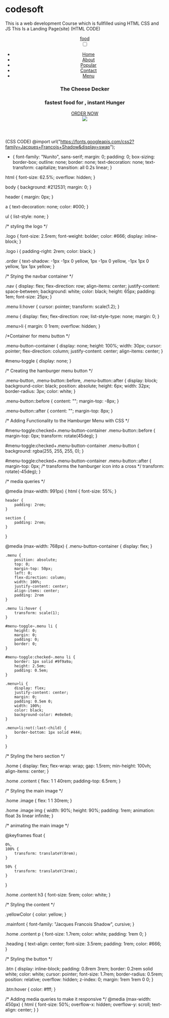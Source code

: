 # codesoft
This is a web development Course which is fullfilled using HTML CSS and JS
This Is a Landing Page(site)
(HTML CODE)
<!DOCTYPE html>
<html lang="en">

<head>
    <meta charset="UTF-8">
    <meta http-equiv="X-UA-Compatible" content="IE=edge">
    <meta name="viewport" content="width=device-width, initial-scale=1.0">
    <link rel="stylesheet" href="index2.css">
    <title>Document</title>
    <link rel="stylesheet" href="https://cdnjs.cloudflare.com/ajax/libs/font-awesome/5.15.3/css/all.min.css">
</head>

<body>
    <header>
        <header>
            <section class="nav">
                <div class="logo">
                    <a href="#"><i class="fas fa-utensils"></i>food</a>
                </div>
                <input id="menu-toggle" type="checkbox" />
                <label class='menu-button-container' for="menu-toggle">
                    <div class='menu-button'></div>
                </label>
                <ul class="menu">
                    <li><a href="#home">Home</a></li>
                    <li><a href="#speciality">About</a></li>
                    <li> <a href="#popular">Popular</a></li>
                    <li> <a href="#review">Contact</a></li>
                    <li> <a href="#order" class="order">Menu</a></li>
                </ul>
            </section>
            <section class="home" id="home ">
                <div class="content">
                    <h3 class="mainfont">
                        The Ch<span class="yellowColor">ee</span>se Decker
                    </h3>
                    <h3>
                        fastest f<span class="yellowColor">oo</span>d for , instant
                        <span class="yellowColor">Hunger</span>
                    </h3>
                    <p>
                    </p>
                    <a href="# " class="btn">ORDER NOW</a>
                </div>
                <div class="image">
                    <img src="pizza.jpg" alt=" " />
                </div>
            </section>
        </header>
    </header>
</body>

</html>


(CSS CODE)
@import url("https://fonts.googleapis.com/css2?family=Jacques+Francois+Shadow&display=swap");

* {
    font-family: "Nunito", sans-serif;
    margin: 0;
    padding: 0;
    box-sizing: border-box;
    outline: none;
    border: none;
    text-decoration: none;
    text-transform: capitalize;
    transition: all 0.2s linear;
}

html {
    font-size: 62.5%;
    overflow: hidden;
}

body {
    background: #212531;
    margin: 0;
}

header {
    margin: 0px;
}

a {
    text-decoration: none;
    color: #000;
}

ul {
    list-style: none;
}

/* styling the logo  */

.logo {
    font-size: 2.5rem;
    font-weight: bolder;
    color: #666;
    display: inline-block;
}

.logo i {
    padding-right: 2rem;
    color: black;
}

.order {
    text-shadow: -1px -1px 0 yellow, 1px -1px 0 yellow, -1px 1px 0 yellow, 1px 1px yellow;
}

/* Stying the navbar container */

.nav {
    display: flex;
    flex-direction: row;
    align-items: center;
    justify-content: space-between;
    background: white;
    color: black;
    height: 65px;
    padding: 1em;
    font-size: 25px;
}

.menu li:hover {
    cursor: pointer;
    transform: scale(1.2);
}

.menu {
    display: flex;
    flex-direction: row;
    list-style-type: none;
    margin: 0;
}

.menu>li {
    margin: 0 1rem;
    overflow: hidden;
}

/*Container for menu button  */

.menu-button-container {
    display: none;
    height: 100%;
    width: 30px;
    cursor: pointer;
    flex-direction: column;
    justify-content: center;
    align-items: center;
}

#menu-toggle {
    display: none;
}

/*  Creating the hamburger menu button  */

.menu-button,
.menu-button::before,
.menu-button::after {
    display: block;
    background-color: black;
    position: absolute;
    height: 6px;
    width: 32px;
    border-radius: 3px;
    color: white;
}

.menu-button::before {
    content: "";
    margin-top: -8px;
}

.menu-button::after {
    content: "";
    margin-top: 8px;
}

/*  Adding Functionality to the Hamburger Menu with CSS  */

#menu-toggle:checked+.menu-button-container .menu-button::before {
    margin-top: 0px;
    transform: rotate(45deg);
}

#menu-toggle:checked+.menu-button-container .menu-button {
    background: rgba(255, 255, 255, 0);
}

#menu-toggle:checked+.menu-button-container .menu-button::after {
    margin-top: 0px;
    /*  transforms the hamburger icon into a cross  */
    transform: rotate(-45deg);
}

/* media queries  */

@media (max-width: 991px) {
    html {
        font-size: 55%;
    }

    header {
        padding: 2rem;
    }

    section {
        padding: 2rem;
    }
}

@media (max-width: 768px) {
    .menu-button-container {
        display: flex;
    }

    .menu {
        position: absolute;
        top: 0;
        margin-top: 50px;
        left: 0;
        flex-direction: column;
        width: 100%;
        justify-content: center;
        align-items: center;
        padding: 2rem
    }

    .menu li:hover {
        transform: scale(1);
    }

    #menu-toggle~.menu li {
        height: 0;
        margin: 0;
        padding: 0;
        border: 0;
    }

    #menu-toggle:checked~.menu li {
        border: 1px solid #9f9a9a;
        height: 2.5em;
        padding: 0.5em;
    }

    .menu>li {
        display: flex;
        justify-content: center;
        margin: 0;
        padding: 0.5em 0;
        width: 100%;
        color: black;
        background-color: #e8e8e8;
    }

    .menu>li:not(:last-child) {
        border-bottom: 1px solid #444;
    }
}

/* Styling the hero section */

.home {
    display: flex;
    flex-wrap: wrap;
    gap: 1.5rem;
    min-height: 100vh;
    align-items: center;
}

.home .content {
    flex: 1 1 40rem;
    padding-top: 6.5rem;
}

/* Styling the main image */

.home .image {
    flex: 1 1 30rem;
}

.home .image img {
    width: 90%;
    height: 90%;
    padding: 1rem;
    animation: float 3s linear infinite;
}

/* animating the main image   */

@keyframes float {

    0%,
    100% {
        transform: translateY(0rem);
    }

    50% {
        transform: translateY(3rem);
    }
}

.home .content h3 {
    font-size: 5rem;
    color: white;
}

/* Styling the content */

.yellowColor {
    color: yellow;
}

.mainfont {
    font-family: "Jacques Francois Shadow", cursive;
}

.home .content p {
    font-size: 1.7rem;
    color: white;
    padding: 1rem 0;
}

.heading {
    text-align: center;
    font-size: 3.5rem;
    padding: 1rem;
    color: #666;
}

/* Styling the button  */

.btn {
    display: inline-block;
    padding: 0.8rem 3rem;
    border: 0.2rem solid white;
    color: white;
    cursor: pointer;
    font-size: 1.7rem;
    border-radius: 0.5rem;
    position: relative;
    overflow: hidden;
    z-index: 0;
    margin: 1rem 1rem 0 0;
}

.btn:hover {
    color: #fff;
}

/* Adding media queries to make it responsive   */
@media (max-width: 450px) {
    html {
        font-size: 50%;
        overflow-x: hidden;
        overflow-y: scroll;
        text-align: center;
    }
}
